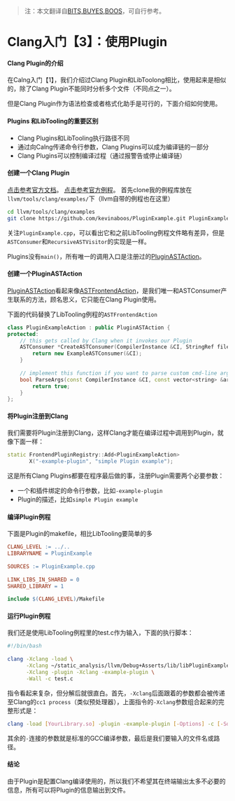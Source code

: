 <!--
author: lumos
date: 2020-12-11
title:  Clang入门【3】：使用Plugin
tags: Clang，静态分析
category: 
status: publish
summary: Clang Plugin静态分析示例
-->

>注：本文翻译自[BITS,BUYES,BOOS](https://kevinaboos.wordpress.com/2013/07/29/clang-tutorial-part-iii-plugin-example/)，可自行参考。
# Clang入门【3】：使用Plugin

#### Clang Plugin的介绍
在Calng入门【1】，我们介绍过Clang Plugin和LibToolong相比，使用起来是相似的，除了Clang Plugin不能同时分析多个文件（不同点之一）。

但是Clang Plugin作为语法检查或者格式化助手是可行的，下面介绍如何使用。

#### Plugins 和LibTooling的重要区别
- Clang Plugins和LibTooling执行路径不同
- 通过向Calng传递命令行参数，Clang Plugins可以成为编译链的一部分
- Clang Plugins可以控制编译过程（通过报警告或停止编译链）

#### 创建一个Clang Plugin
[点击参考官方文档](http://clang.llvm.org/docs/ClangPlugins.html)。
[点击参考官方例程](http://clang.llvm.org/docs/ClangPlugins.html)。
首先clone我的例程库放在`llvm/tools/clang/examples/`下（llvm自带的例程也在这里）

```bash
cd llvm/tools/clang/examples
git clone https://github.com/kevinaboos/PluginExample.git PluginExample
```

关注`PluginExample.cpp`，可以看出它和之前LibTooling例程文件略有差异，但是`ASTConsumer`和`RecursiveASTVisitor`的实现是一样。

Plugins没有`main()`，所有唯一的调用入口是注册过的[PluginASTAction](http://clang.llvm.org/doxygen/classclang_1_1PluginASTAction.html)。

#### 创建一个PluginASTAction
[PluginASTAction](http://clang.llvm.org/doxygen/classclang_1_1PluginASTAction.html)看起来像[ASTFrontendAction](http://clang.llvm.org/doxygen/classclang_1_1ASTFrontendAction.html)，是我们唯一和ASTConsumer产生联系的方法，顾名思义，它只能在Clang Plugin使用。

下面的代码替换了LibTooling例程的`ASTFrontendAction`
```C++
class PluginExampleAction : public PluginASTAction {
protected:
    // this gets called by Clang when it invokes our Plugin
    ASTConsumer *CreateASTConsumer(CompilerInstance &CI, StringRef file) {
        return new ExampleASTConsumer(&CI);
    }
 
    // implement this function if you want to parse custom cmd-line args
    bool ParseArgs(const CompilerInstance &CI, const vector<string> &args) {
        return true;
    }
};
```

#### 将Plugin注册到Clang
我们需要将Plugin注册到Clang，这样Clang才能在编译过程中调用到Plugin，就像下面一样：

```C++
static FrontendPluginRegistry::Add<PluginExampleAction>
       X("-example-plugin", "simple Plugin example");

```

这是所有Clang Plugins都要在程序最后做的事，注册Plugin需要两个必要参数：
- 一个和插件绑定的命令行参数，比如`-example-plugin`
- Plugin的描述，比如`simple Plugin example`

#### 编译Plugin例程
下面是Plugin的makefile，相比LibTooling要简单的多
```makefile
CLANG_LEVEL := ../..
LIBRARYNAME = PluginExample
 
SOURCES := PluginExample.cpp
 
LINK_LIBS_IN_SHARED = 0
SHARED_LIBRARY = 1
 
include $(CLANG_LEVEL)/Makefile
```

#### 运行Plugin例程
我们还是使用LibTooling例程里的test.c作为输入，下面的执行脚本：  

```bash
#!/bin/bash
 
clang -Xclang -load \
      -Xclang ~/static_analysis/llvm/Debug+Asserts/lib/libPluginExample.so \
      -Xclang -plugin -Xclang -example-plugin \
      -Wall -c test.c
```

指令看起来复杂，但分解后就很直白。首先，`-Xclang`后面跟着的参数都会被传递至Clang的`cc1 process`（类似预处理器），上面指令的`-Xclang`参数组合起来的完整形式是：

```bash
clang -load [YourLibrary.so] -plugin -example-plugin [-Options] -c [-SourceFiles]
```

其余的`-`连接的参数就是标准的GCC编译参数，最后是我们要输入的文件名或路径。

#### 结论
由于Plugin是配置Clang编译使用的，所以我们不希望其在终端输出太多不必要的信息，所有可以将Plugin的信息输出到文件。
